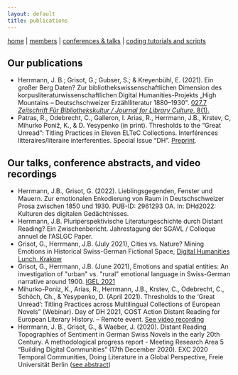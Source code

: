 ```yaml
---
layout: default
title: publications
---
```


[home](index.md) | [members](members.md) | [conferences & talks](conf_talks.md) | [coding tutorials and scripts](sa_coding.md)

## Our publications

  - Herrmann, J. B.; Grisot, G.; Gubser, S.; & Kreyenbühl, E. (2021). Ein großer Berg Daten? Zur bibliothekswissenschaftlichen Dimension des korpusliteraturwissenschaftlichen Digital Humanities-Projekts „High Mountains – Deutschschweizer Erzählliteratur 1880–1930". [027.7 *Zeitschrift Für Bibliothekskultur / Journal for Library Culture*, 8(1).](https://doi.org/10.21428/1bfadeb6.6e2feff6)
  - Patras, R., Odebrecht, C., Galleron, I. Arias, R., Herrmann, J.B., Krstev, C, Mihurko Poniž, K., & D. Yesypenko (in print). Thresholds to the “Great Unread”: Titling Practices in Eleven ELTeC Collections. Interférences litteraires/literaire interferenties. Special Issue “DH”. [Preprint](https://zenodo.org/record/4664715).

## Our talks, conference abstracts, and video recordings

  - Herrmann, J.B., Grisot, G. (2022). Lieblingsgegenden, Fenster und Mauern. Zur emotionalen Enkodierung von Raum in Deutschschweizer Prosa zwischen 1850 und 1930. PUB-ID: 2961293 OA. In: DHd2022: Kulturen des digitalen Gedächtnisses.
  - Herrmann, J.B. Pluriperspektivische Literaturgeschichte durch Distant Reading? Ein Zwischenbericht. Jahrestagung der SGAVL / Colloque annuel de l'ASLGC Paper.
  - Grisot, G., Herrmann, J.B. (July 2021), Cities vs. Nature? Mining Emotions in Historical Swiss-German Fictional Space, [Digital Humanities Lunch, Krakow](https://dhlunch.ijp.pan.pl/en/09-07-2021/)
  - Grisot, G., Herrmann, J.B. (June 2021), Emotions and spatial entities: An investigation of "urban" vs. "rural" emotional language in Swiss-German narrative around 1900. [IGEL 2021](https://www.liverpool.ac.uk/english/our-events/igel2021/)
  - Mihurko-Poniz, K., Arias, R., Herrmann, J.B., Krstev, C., Odebrecht, C., Schöch, Ch., & Yesypenko, D. (April 2021). Thresholds to the ‘Great Unread’: Titling Practices across Multilingual Collections of European Novels” (Webinar). Day of DH 2021, COST Action Distant Reading for European Literary History. – Remote event. [See video recording](https://www.youtube.com/watch?v=fMtkwCxkzfw)
  - Herrmann, J. B., Grisot, G., & Waeber, J. (2020). Distant Reading Topographies of Sentiment in German Swiss Novels in the early 20th Century. A methodological progress report - Meeting Research Area 5 “Building Digital Communities” (17th December 2020). EXC 2020 Temporal Communities, Doing Literature in a Global Perspective, Freie Universität Berlin ([see abstract](docs/Abstract_Herrmann_Grisot_Waeber_2020.pdf))
